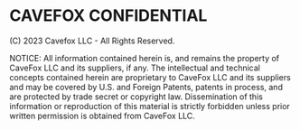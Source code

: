 # CAVEFOX CONFIDENTIAL
(C) 2023 Cavefox LLC - All Rights Reserved.

NOTICE:  All information contained herein is, and remains
the property of CaveFox LLC and its suppliers,
if any.  The intellectual and technical concepts contained
herein are proprietary to CaveFox LLC
and its suppliers and may be covered by U.S. and Foreign Patents,
patents in process, and are protected by trade secret or copyright law.
Dissemination of this information or reproduction of this material
is strictly forbidden unless prior written permission is obtained
from CaveFox LLC.